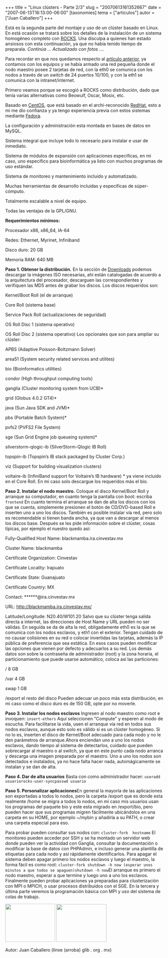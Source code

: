 +++
title = "Linux clústers - Parte 2/3"
slug = "20070613161352667"
date = "2007-06-13T16:13:00-06:00"
[taxonomies]
tema = ["articulos"]
autor = ["Juan Caballero"]
+++

Está es la segunda parte del montaje y uso de un clúster basado en
Linux. En está ocasión se tratará sobre los detalles de la instalación
de un sistema homogéneo completo con
[ROCKS](http://www.rocksclusters.org/). Una disculpa a quienes han
estado ansiosos con esta continuación, ya que no había tenido tiempo de
preparala.
*Continúa ...
Actualizado con fotos ....*

<!-- more -->
Para recordar en que nos quedamos respecto al [artículo
anterior](http://www.glib.org.mx/article.php?story=20070320133500387),
ya contamos con los equipos y se había armado una red pequeña donde el
nodo maestro posee 2 tarjetas de red, con la eth0 se comunica con los
nodos a través de un *switch* de 24 puertos 10/100, y con la eth1 se
comunica con la intranet/internet.

Primero veamos porque se escogió a ROCKS como distribución, dado que
tenía varias alternativas como Beowulf, Oscar, Mosix, etc.

Basado en [CentOS](http://www.centos.org/), que está basado en el
archi-reconocido [RedHat](http://www.redhat.com/), esto a mi me dio
confianza y ya tengo experiencia previa con estos sistemas mediante
[Fedora](http://fedoraproject.org/).

La configuración y administración esta montada en bases de datos en
MySQL.

Sistema integral que incluye todo lo necesario para instalar e usar de
inmediato.

Sistema de módulos de expansión con aplicaciones especificas, en mi
caso, uno específico para bioinformática ya listo con muchos programas
de uso estándar.

Sistema de monitoreo y mantenimiento incluido y automatizado.

Muchas herramientas de desarrollo incluidas y especificas de
súper-cómputo.

Totalmente escalable a nivel de equipo.

Todas las ventajas de la GPL/GNU.

**Requerimientos mínimos:**

Procesador x86, x86_64, IA-64

Redes: Ethernet, Myrinet, Infiniband

Disco duro: 20 GB

Memoria RAM: 640 MB

**Paso 1. Obtener la distribución.**
En la sección de
[Downloads](http://www.rocksclusters.org/wordpress/?page_id=3) podemos
descargar la imágenes ISO necesarias, ahí están catalogadas de acuerdo a
la arquitectura del procesador, descarguen las correspondientes y
verifiquen las MD5 antes de grabar los discos.
Los discos requeridos son:

Kernel/Boot Roll (el de arranque)

Core Roll (sistema base)

Service Pack Roll (actualizaciones de seguridad)

OS Roll Disc 1 (sistema operativo)

OS Roll Disc 2 (sistema operativo)
Los opcionales que son para ampliar su clúster:

APBS (Adaptive Poisson-Boltzmann Solver)

area51 (System security related services and utilites)

bio (Bioinformatics utilities)

condor (High throughput computing tools)

ganglia (Cluster monitoring system from UCB)\*

grid (Globus 4.0.2 GT4)\*

java (Sun Java SDK and JVM)\*

pbs (Portable Batch System)\*

pvfs2 (PVFS2 File System)

sge (Sun Grid Engine job queueing system)\*

silverstorm-qlogic-ib (SilverStorm-Qlogic IB Roll)

topspin-ib (Topspin’s IB stack packaged by Cluster Corp.)

viz (Support for building visualization clusters)

voltaire-ib (InfiniBand support for Voltaire’s IB hardware)
\* ya viene incluido en el Core Roll.
En mi caso solo descargue los requeridos más el bio.

**Paso 2. Instalar el nodo maestro.**
Coloque el disco Kernel/Boot Roll y arranque su computador, en cuanto
tenga la pantalla con boot: escriba
`frontend`
En cuanto termina el arranque se dan de alta los discos con los que se
cuenta, simplemente presionen el botón de CD/DVD-based Roll e inserten
uno a uno los discos.
También es posible instalar vía red, pero solo es recomendable si tienen
banda ancha, ya que van a descargar al menos los discos base.
Después se les pide información sobre el clúster, cosas típicas, por
ejemplo el nuestro quedo así:

Fully-Qualified Host Name: blackmamba.ira.cinvestav.mx

Cluster Name: blackmamba

Certificate Organization: Cinvestav

Certificate Locality: Irapuato

Certificate State: Guanajuato

Certificate Country: MX

Contact: \*\*\*\*\*\*@ira.cinvestav.mx

URL: http://blackmamba.ira.cinvestav.mx/

Latitude/Longitude: N20.40/W101.20
Salvo que su clúster tenga salida directa a internet, las direcciones de
Host Name y URL pueden no ser válidas.
En seguida se da de alta la red, obligadamente eth0 es la que se
comunica con los nodos esclavos, y eth1 con el exterior. Tengan cuidado
de no causar colisiones en su red o colocar invertidas las tarjetas,
además la IP pública de preferencia que sea estática. En esos casos
pueden modificar las opciones que vienen por defecto y adecuarlos a su
red.
Los demás datos son sobre la contraseña de administrador (root) y la
zona horaria, el particionamiento que puede usarse automático, coloca
así las particiones:

/ 8 GB

/var 4 GB

swap 1 GB

/export el resto del disco
Pueden adecuar un poco más esta distribución, en mi caso como el disco
duro es de 150 GB, opte por no moverle.

**Paso 3. Instalar los nodos esclavos**
Ingresen al nodo maestro como root e invoquen:
`insert-ethers`
Aquí seleccionen "Compute" y esperen al modo de escucha.
Para facilitarse la vida, usen el arranque vía red en todos sus nodos
esclavos, aunque esto solo es válido si es un clúster homogéneo. Si no
lo es, inserten el disco de Kernel/Boot adecuado para cada nodo y no le
den parámetros de arranque.Ahora enciendan uno a uno los nodos esclavos,
dando tiempo al sistema de detectarlos, cuidado que pueden sobrecargar
al maestro o al switch, ya que en este punto cada nodo arranca y
descarga una imagen preparada por el maestro.
Uno a uno los nodos son detectados e instalados, ya no hace falta hacer
nada, automágicamente se instalan y se dan de alta.

**Paso 4. Dar de alta usuarios**
Basta con como administrador hacer:
`useradd usuariorocks-user-syncpasswd usuario`

**Paso 5. Personalizar aplicaciones**En general la mayoría de las
aplicaciones son exportadas a todos lo nodos, pero la carpeta /export
que es donde esta realmente /home se migra a todos lo nodos, en mi caso
mis usuarios usan los programas del paquete bio y este esta migrado en
/export/bio, pero pueden hacer que sus programas migren fácilmente
ubicándolos en una carpeta en su HOME, por ejemplo \~/mybin y añadirla a
su PATH, o crear una carpeta especial para eso.

Para probar pueden consultar sus nodos con:
`cluster-fork  hostname`
El monitoreo pueden acceder por SSH y se ha montado un servidor web
donde pueden ver la actividad con Ganglia, consultar la documentación o
modificar la base de datos con PHPAdmin, e incluso generar una plantilla
de etiquetas para cada nodo y así rápidamente identificarlos.
Para apagar el sistema deben apagar primero los nodos esclavos y luego
el maestro, la forma fácil es como root:
`cluster-fork shutdown -h now (esperar unos minutos a que todos se apaguen)shutdown -h now`El
arranque es primero el nodo maestro, esperar a que termine y luego uno a
uno los esclavos.
Finalmente pueden probar aplicaciones ya preparadas para clusterización
con MPI o MPICH, o usar procesos distribuidos con el SGE. En la tercera
y última parte veremos la programación básica con MPI y uso del sistema
de colas de trabajo.

[<img
src="http://www.glib.org.mx/images/articles/20070613161352667_2.png"
width="159" height="121" />](http://www.glib.org.mx/images/articles/20070613161352667_2_original.png "Ver imagen sin proporción")
[<img
src="http://www.glib.org.mx/images/articles/20070613161352667_3.png"
width="160" height="120" />](http://www.glib.org.mx/images/articles/20070613161352667_3_original.png "Ver imagen sin proporción")

Autor: Juan Caballero (linxe (arroba) glib . org . mx)


